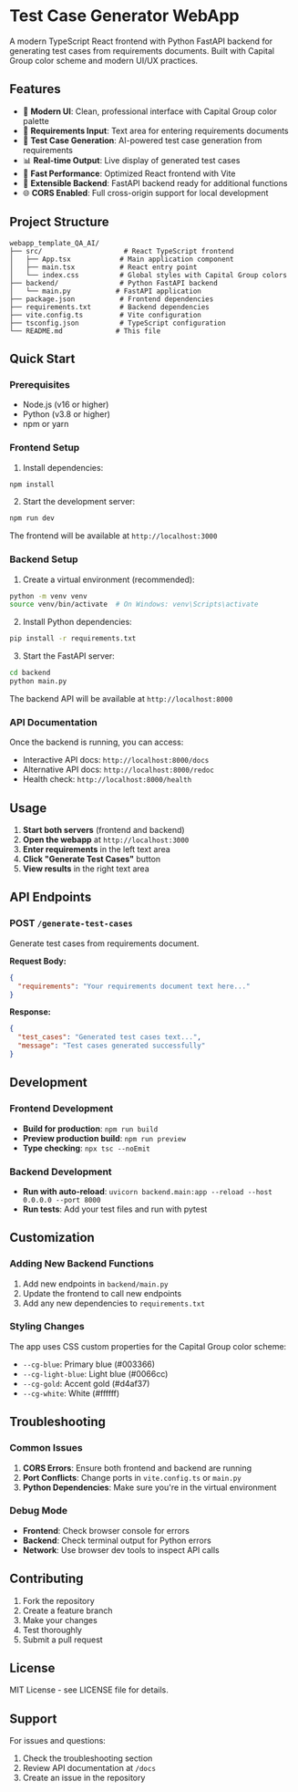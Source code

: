 # Test Case Generator WebApp

A modern TypeScript React frontend with Python FastAPI backend for generating test cases from requirements documents. Built with Capital Group color scheme and modern UI/UX practices.

## Features

- 🎨 **Modern UI**: Clean, professional interface with Capital Group color palette
- 📝 **Requirements Input**: Text area for entering requirements documents
- 🔄 **Test Case Generation**: AI-powered test case generation from requirements
- 📊 **Real-time Output**: Live display of generated test cases
- 🚀 **Fast Performance**: Optimized React frontend with Vite
- 🔧 **Extensible Backend**: FastAPI backend ready for additional functions
- 🌐 **CORS Enabled**: Full cross-origin support for local development

## Project Structure

```
webapp_template_QA_AI/
├── src/                    # React TypeScript frontend
│   ├── App.tsx            # Main application component
│   ├── main.tsx           # React entry point
│   └── index.css          # Global styles with Capital Group colors
├── backend/               # Python FastAPI backend
│   └── main.py           # FastAPI application
├── package.json           # Frontend dependencies
├── requirements.txt       # Backend dependencies
├── vite.config.ts         # Vite configuration
├── tsconfig.json          # TypeScript configuration
└── README.md             # This file
```

## Quick Start

### Prerequisites

- Node.js (v16 or higher)
- Python (v3.8 or higher)
- npm or yarn

### Frontend Setup

1. Install dependencies:

```bash
npm install
```

2. Start the development server:

```bash
npm run dev
```

The frontend will be available at `http://localhost:3000`

### Backend Setup

1. Create a virtual environment (recommended):

```bash
python -m venv venv
source venv/bin/activate  # On Windows: venv\Scripts\activate
```

2. Install Python dependencies:

```bash
pip install -r requirements.txt
```

3. Start the FastAPI server:

```bash
cd backend
python main.py
```

The backend API will be available at `http://localhost:8000`

### API Documentation

Once the backend is running, you can access:

- Interactive API docs: `http://localhost:8000/docs`
- Alternative API docs: `http://localhost:8000/redoc`
- Health check: `http://localhost:8000/health`

## Usage

1. **Start both servers** (frontend and backend)
2. **Open the webapp** at `http://localhost:3000`
3. **Enter requirements** in the left text area
4. **Click "Generate Test Cases"** button
5. **View results** in the right text area

## API Endpoints

### POST `/generate-test-cases`

Generate test cases from requirements document.

**Request Body:**

```json
{
  "requirements": "Your requirements document text here..."
}
```

**Response:**

```json
{
  "test_cases": "Generated test cases text...",
  "message": "Test cases generated successfully"
}
```

## Development

### Frontend Development

- **Build for production**: `npm run build`
- **Preview production build**: `npm run preview`
- **Type checking**: `npx tsc --noEmit`

### Backend Development

- **Run with auto-reload**: `uvicorn backend.main:app --reload --host 0.0.0.0 --port 8000`
- **Run tests**: Add your test files and run with pytest

## Customization

### Adding New Backend Functions

1. Add new endpoints in `backend/main.py`
2. Update the frontend to call new endpoints
3. Add any new dependencies to `requirements.txt`

### Styling Changes

The app uses CSS custom properties for the Capital Group color scheme:

- `--cg-blue`: Primary blue (#003366)
- `--cg-light-blue`: Light blue (#0066cc)
- `--cg-gold`: Accent gold (#d4af37)
- `--cg-white`: White (#ffffff)

## Troubleshooting

### Common Issues

1. **CORS Errors**: Ensure both frontend and backend are running
2. **Port Conflicts**: Change ports in `vite.config.ts` or `main.py`
3. **Python Dependencies**: Make sure you're in the virtual environment

### Debug Mode

- **Frontend**: Check browser console for errors
- **Backend**: Check terminal output for Python errors
- **Network**: Use browser dev tools to inspect API calls

## Contributing

1. Fork the repository
2. Create a feature branch
3. Make your changes
4. Test thoroughly
5. Submit a pull request

## License

MIT License - see LICENSE file for details.

## Support

For issues and questions:

1. Check the troubleshooting section
2. Review API documentation at `/docs`
3. Create an issue in the repository
